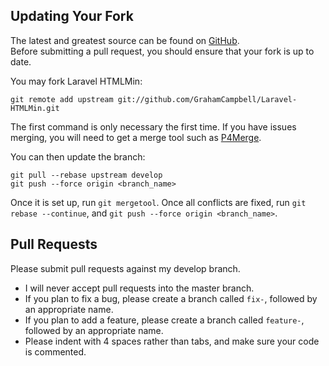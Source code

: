 ## Updating Your Fork

The latest and greatest source can be found on [GitHub](https://github.com/GrahamCampbell/Laravel-HTMLMin).  
Before submitting a pull request, you should ensure that your fork is up to date.  

You may fork Laravel HTMLMin:  

    git remote add upstream git://github.com/GrahamCampbell/Laravel-HTMLMin.git

The first command is only necessary the first time. If you have issues merging, you will need to get a merge tool such as [P4Merge](http://perforce.com/product/components/perforce_visual_merge_and_diff_tools).  

You can then update the branch:  

    git pull --rebase upstream develop
    git push --force origin <branch_name>

Once it is set up, run `git mergetool`. Once all conflicts are fixed, run `git rebase --continue`, and `git push --force origin <branch_name>`.  


## Pull Requests

Please submit pull requests against my develop branch.  
  * I will never accept pull requests into the master branch.  
  * If you plan to fix a bug, please create a branch called `fix-`, followed by an appropriate name.  
  * If you plan to add a feature, please create a branch called `feature-`, followed by an appropriate name.  
  * Please indent with 4 spaces rather than tabs, and make sure your code is commented.
